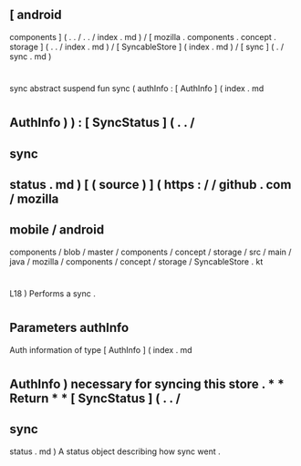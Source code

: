 [
android
-
components
]
(
.
.
/
.
.
/
index
.
md
)
/
[
mozilla
.
components
.
concept
.
storage
]
(
.
.
/
index
.
md
)
/
[
SyncableStore
]
(
index
.
md
)
/
[
sync
]
(
.
/
sync
.
md
)
#
sync
abstract
suspend
fun
sync
(
authInfo
:
[
AuthInfo
]
(
index
.
md
#
AuthInfo
)
)
:
[
SyncStatus
]
(
.
.
/
-
sync
-
status
.
md
)
[
(
source
)
]
(
https
:
/
/
github
.
com
/
mozilla
-
mobile
/
android
-
components
/
blob
/
master
/
components
/
concept
/
storage
/
src
/
main
/
java
/
mozilla
/
components
/
concept
/
storage
/
SyncableStore
.
kt
#
L18
)
Performs
a
sync
.
#
#
#
Parameters
authInfo
-
Auth
information
of
type
[
AuthInfo
]
(
index
.
md
#
AuthInfo
)
necessary
for
syncing
this
store
.
*
*
Return
*
*
[
SyncStatus
]
(
.
.
/
-
sync
-
status
.
md
)
A
status
object
describing
how
sync
went
.
